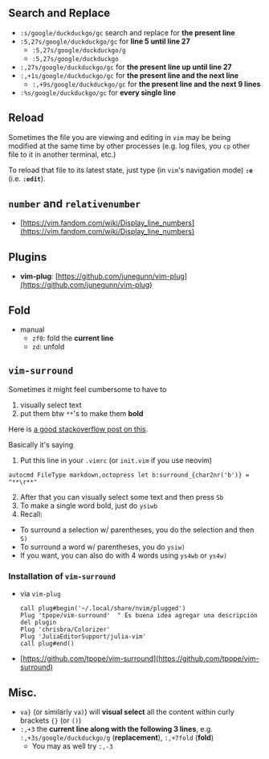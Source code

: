 ## Search and Replace
- <code>:s/google/duckduckgo/gc</code> search and replace for <b>the present line</b>
- <code>:5,27s/google/duckduckgo/gc</code> for <b>line 5 until line 27</b>
  - <code>:5,27s/google/duckduckgo/g</code>
  - <code>:5,27s/google/duckduckgo</code>
- <code>:,27s/google/duckduckgo/gc</code> for <b>the present line up until line 27</b>
- <code>:,+1s/google/duckduckgo/gc</code> for <b>the present line and the next line</b>
  - <code>:,+9s/google/duckduckgo/gc</code> for <b>the present line and the next 9 lines</b>
- <code>:%s/google/duckduckgo/gc</code> for <b>every single line</b>


## Reload
Sometimes the file you are viewing and editing in <code>vim</code> may be being modified at the same time by other processes (e.g.  log files, you <code>cp</code> other file to it in another terminal, etc.)

To reload that file to its latest state, just type (in <code>vim</code>'s navigation mode) <code><b>:e</b></code> (i.e. <code><b>:edit</b></code>).


## `number` and `relativenumber`
- [https://vim.fandom.com/wiki/Display_line_numbers](https://vim.fandom.com/wiki/Display_line_numbers)


## Plugins
- **vim-plug**: [https://github.com/junegunn/vim-plug](https://github.com/junegunn/vim-plug)

## Fold
- manual
    - `zf0`: fold the **current line**
    - `zd`: unfold 

## `vim-surround`
Sometimes it might feel cumbersome to have to
01. visually select text
02. put them btw `**`'s to make them **bold**

Here is [a good stackoverflow post on this](https://stackoverflow.com/questions/32769488/double-vim-surround-with).

Basically it's saying
01. Put this line in your `.vimrc` (or `init.vim` if you use neovim)
  ```
  autocmd FileType markdown,octopress let b:surround_{char2nr('b')} = "**\r**"
  ```
02. After that you can visually select some text and then press `Sb`
03. To make a single word bold, just do `ysiwb`
04. Recall:
  - To surround a selection w/ parentheses, you do the selection and then `S)`
  - To surround a word w/ parentheses, you do `ysiw)`
  - If you want, you can also do with 4 words using `ys4wb` or `ys4w)`

### Installation of `vim-surround`
- via `vim-plug`
  ```
  call plug#begin('~/.local/share/nvim/plugged')
  Plug 'tpope/vim-surround'  " Es buena idea agregar una descripción del plugin
  Plug 'chrisbra/Colorizer'
  Plug 'JuliaEditorSupport/julia-vim'
  call plug#end()
  ```
- [https://github.com/tpope/vim-surround](https://github.com/tpope/vim-surround)

## Misc.
- `va}` (or similarly `va)`) will **visual select** all the content within curly brackets `{}` (or `()`)
- `:,+3` the **current line along with the following 3 lines**, e.g. `:,+3s/google/duckduckgo/g` (**replacement**), `:,+7fold` (**fold**)
    - You may as well try `:,-3`



